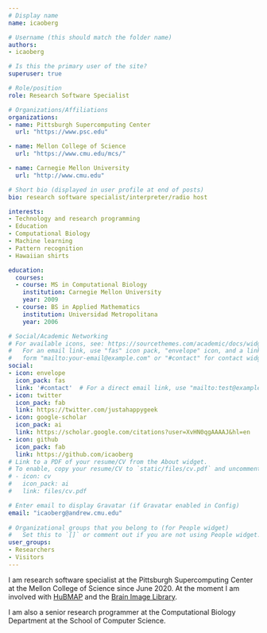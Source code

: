 ```yaml
---
# Display name
name: icaoberg

# Username (this should match the folder name)
authors:
- icaoberg

# Is this the primary user of the site?
superuser: true

# Role/position
role: Research Software Specialist

# Organizations/Affiliations
organizations:
- name: Pittsburgh Supercomputing Center
  url: "https://www.psc.edu"

- name: Mellon College of Science
  url: "https://www.cmu.edu/mcs/"

- name: Carnegie Mellon University
  url: "http://www.cmu.edu"

# Short bio (displayed in user profile at end of posts)
bio: research software specialist/interpreter/radio host

interests:
- Technology and research programming
- Education
- Computational Biology
- Machine learning
- Pattern recognition
- Hawaiian shirts

education:
  courses:
  - course: MS in Computational Biology
    institution: Carnegie Mellon University
    year: 2009
  - course: BS in Applied Mathematics
    institution: Universidad Metropolitana
    year: 2006

# Social/Academic Networking
# For available icons, see: https://sourcethemes.com/academic/docs/widgets/#icons
#   For an email link, use "fas" icon pack, "envelope" icon, and a link in the
#   form "mailto:your-email@example.com" or "#contact" for contact widget.
social:
- icon: envelope
  icon_pack: fas
  link: '#contact'  # For a direct email link, use "mailto:test@example.org".
- icon: twitter
  icon_pack: fab
  link: https://twitter.com/justahappygeek
- icon: google-scholar
  icon_pack: ai
  link: https://scholar.google.com/citations?user=XvHN0qgAAAAJ&hl=en
- icon: github
  icon_pack: fab
  link: https://github.com/icaoberg
# Link to a PDF of your resume/CV from the About widget.
# To enable, copy your resume/CV to `static/files/cv.pdf` and uncomment the lines below.  
# - icon: cv
#   icon_pack: ai
#   link: files/cv.pdf

# Enter email to display Gravatar (if Gravatar enabled in Config)
email: "icaoberg@andrew.cmu.edu"
  
# Organizational groups that you belong to (for People widget)
#   Set this to `[]` or comment out if you are not using People widget.  
user_groups:
- Researchers
- Visitors
---
```


I am research software specialist at the Pittsburgh Supercomputing Center at the Mellon College of Science since June 2020. At the moment I am involved with [HuBMAP](https://commonfund.nih.gov/hubmap) and the [Brain Image Library](https://www.brainimagelibrary.org/).

I am also a senior research programmer at the Computational Biology Department at the School of Computer Science.

